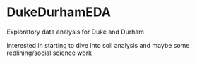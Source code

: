 # DukeDurhamEDA
Exploratory data analysis for Duke and Durham

Interested in starting to dive into soil analysis and maybe some redlining/social science work
